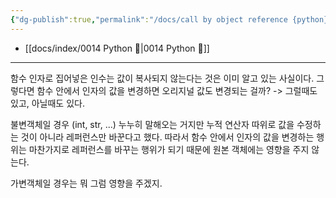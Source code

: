 ```yaml
---
{"dg-publish":true,"permalink":"/docs/call by object reference {python}/","title":"call by object reference {python}"}
---
```


- [[docs/index/0014 Python 🐍\|0014 Python 🐍]]
___
함수 인자로 집어넣은 인수는 값이 복사되지 않는다는 것은 이미 알고 있는 사실이다. 그렇다면 함수 안에서 인자의 값을 변경하면 오리지널 값도 변경되는 걸까? -> 그럴때도 있고, 아닐때도 있다.

불변객체일 경우 (int, str, ...) 누누히 말해오는 거지만 누적 연산자 따위로 값을 수정하는 것이 아니라 레퍼런스만 바꾼다고 했다. 따라서 함수 안에서 인자의 값을 변경하는 행위는 마찬가지로 레퍼런스를 바꾸는 행위가 되기 때문에 원본 객체에는 영향을 주지 않는다.

가변객체일 경우는 뭐 그럼 영향을 주겠지.
